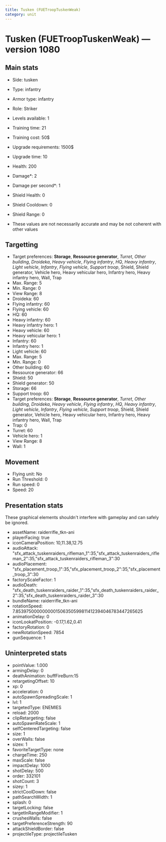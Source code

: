 ```yaml
---
title: Tusken (FUETroopTuskenWeak)
category: unit
---
```


# Tusken (FUETroopTuskenWeak) — version 1080

## Main stats

  * Side: tusken
  * Type: infantry
  * Armor type: infantry
  * Role: Striker
  * Levels available: 1
  * Training time: 21
  * Training cost: 50$
  * Upgrade requirements: 1500$
  * Upgrade time: 10
  * Health: 200
  * Damage*: 2
  * Damage per second*: 1
  * Shield Health: 0
  * Shield Cooldown: 0
  * Shield Range: 0

* These values are not necessarily accurate and may be not coherent with other values

## Targetting

  * Target preferences: **Storage**, **Ressource generator**, _Turret_, _Other building_, _Droideka_, _Heavy vehicle_, _Flying infantry_, _HQ_, _Heavy infantry_, _Light vehicle_, _Infantry_, _Flying vehicle_, _Support troop_, Shield, Shield generator, Vehicle hero, Heavy vehicular hero, Infantry hero, Heavy infantry hero, Wall, Trap
  * Max. Range: 5
  * Min. Range: 0
  * View Range: 8
  * Droideka: 60
  * Flying infantry: 60
  * Flying vehicle: 60
  * HQ: 60
  * Heavy infantry: 60
  * Heavy infantry hero: 1
  * Heavy vehicle: 60
  * Heavy vehicular hero: 1
  * Infantry: 60
  * Infantry hero: 1
  * Light vehicle: 60
  * Max. Range: 5
  * Min. Range: 0
  * Other building: 60
  * Ressource generator: 66
  * Shield: 50
  * Shield generator: 50
  * Storage: 66
  * Support troop: 60
  * Target preferences: **Storage**, **Ressource generator**, _Turret_, _Other building_, _Droideka_, _Heavy vehicle_, _Flying infantry_, _HQ_, _Heavy infantry_, _Light vehicle_, _Infantry_, _Flying vehicle_, _Support troop_, Shield, Shield generator, Vehicle hero, Heavy vehicular hero, Infantry hero, Heavy infantry hero, Wall, Trap
  * Trap: 0
  * Turret: 60
  * Vehicle hero: 1
  * View Range: 8
  * Wall: 1

## Movement

  * Flying unit: No
  * Run Threshold: 0
  * Run speed: 0
  * Speed: 20

## Presentation stats

These graphical elements shouldn't interfere with gameplay and can safely be ignored.

  * assetName: raiderrifle_tkn-ani
  * playerFacing: true
  * iconCameraPosition: 10,11.38,12.75
  * audioAttack: "sfx_attack_tuskenraiders_rifleman_1":35,"sfx_attack_tuskenraiders_rifleman_2":35,"sfx_attack_tuskenraiders_rifleman_3":30
  * audioPlacement: "sfx_placement_troop_1":35,"sfx_placement_troop_2":35,"sfx_placement_troop_3":30
  * factoryScaleFactor: 1
  * audioDeath: "sfx_death_tuskenraiders_raider_1":35,"sfx_death_tuskenraiders_raider_2":35,"sfx_death_tuskenraiders_raider_3":30
  * bundleName: raiderrifle_tkn-ani
  * rotationSpeed: 7.8539750000000001506350599811412394046783447265625
  * animationDelay: 0
  * iconLookatPosition: -0.17,1.62,0.41
  * factoryRotation: 0
  * newRotationSpeed: 7854
  * gunSequence: 1

## Uninterpreted stats

  * pointValue: 1.000
  * armingDelay: 0
  * deathAnimation: buffFireBurn:15
  * retargetingOffset: 10
  * xp: 0
  * acceleration: 0
  * autoSpawnSpreadingScale: 1
  * lvl: 1
  * targetedType: ENEMIES
  * reload: 2000
  * clipRetargeting: false
  * autoSpawnRateScale: 1
  * selfCenteredTargeting: false
  * size: 1
  * overWalls: false
  * sizex: 1
  * favoriteTargetType: none
  * chargeTime: 250
  * maxScale: false
  * impactDelay: 1000
  * shotDelay: 500
  * order: 332101
  * shotCount: 3
  * sizey: 1
  * strictCoolDown: false
  * pathSearchWidth: 1
  * splash: 0
  * targetLocking: false
  * targetInRangeModifier: 1
  * crushesWalls: false
  * targetPreferenceStrength: 90
  * attackShieldBorder: false
  * projectileType: projectileTusken


